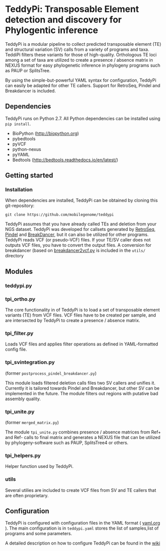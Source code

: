 # TeddyPi: Transposable Element detection and discovery for Phylogentic inference

TeddyPi is a modular pipeline to collect predicted transposable element (TE) and structural variation (SV) calls from a variety of programs and taxa.  TeddiPi filters these variants for those of high-quality. Orthologous TE loci among a set of taxa are utilized to create a presence / absence matrix in NEXUS format for easy phylogenetic inference in phylogeny programs such as PAUP or SplitsTree.

By using the simple-but-powerful YAML syntax for configuration, TeddyPi can easily be adapted for other TE callers. Support for RetroSeq, Pindel and Breakdancer is included.


## Dependencies
TeddyPi runs on Python 2.7. All Python dependencies can be installed using `pip install`.
- BioPython (http://biopython.org)
- pybedtools
- pyVCF
- python-nexus
- pyYAML
- Bedtools (http://bedtools.readthedocs.io/en/latest/)

## Getting started
### Installation
When dependencies are installed, TeddyPi can be obtained by cloning this git-repository:
```
git clone https://github.com/mobilegenome/teddypi
```
TeddyPi assumes that you have already called TEs and deletion from your NGS dataset. TeddyPi was developed for callsets generated by [RetroSeq](https://github.com/tk2/RetroSeq), [Pindel](https://github.com/genome/pindel) and [BreakDancer](https://github.com/genome/breakdancer), but it can also be utilized for other programs. TeddyPi reads VCF (or pseudo-VCF) files. If your TE/SV caller does not outputs VCF files, you have to convert the output files. A conversion for breakdancer (based on [breakdancer2vcf.py](https://github.com/ALLBio/allbiotc2/blob/master/breakdancer/breakdancer2vcf.py) is included in the `utils/` directory

##  Modules

### teddypi.py

### tpi_ortho.py
The core functionality in of TeddyPi is to load a set of transposable element variants (TE) from VCF files.
VCF files have to be created per sample, and are intersected by TeddyPi to create a presence / absence matrix.

### tpi_filter.py
Loads VCF files and applies filter operations as defined in YAML-formatted config file.

### tpi_svintegration.py
(former `postprocess_pindel_breakdancer.py`)

This module loads filtered deletion calls files two SV callers and unifies it. Currently it is tailored towards Pindel and Breakdancer, but other SV can be implemented in the future. The module filters out regions with putative bad assembly quality.

### tpi_unite.py
(former `merged_matrix.py`)

The module `tpi_unite.py` combines presence / absence matrices from Ref+ and Ref- calls to final matrix and generates a NEXUS file that can be utilized by phylogeny-software such as PAUP, SplitsTree4 or others.

### tpi_helpers.py
Helper function used by TeddyPi. 

### utils
Several utilies are included to create VCF files from SV and TE callers that are often proprietary.

## Configuration

TeddyPi is configured with configuration files in the YAML format ( [yaml.org]() ). The main configuration is in `teddypi.yaml` stores the list of samples,list of programs and some parameters.

A detailed description on how to configure TeddyPi can be found in the [wiki](https://github.com/mobilegenome/teddypi/wiki/Configuration)

```


